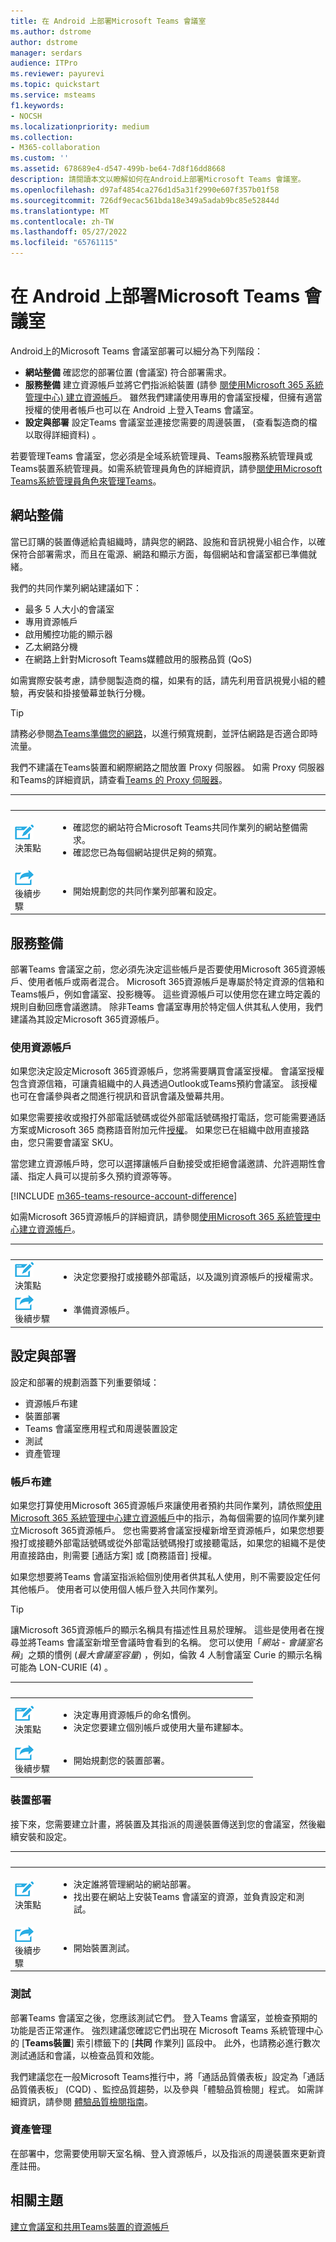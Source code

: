 ```yaml
---
title: 在 Android 上部署Microsoft Teams 會議室
ms.author: dstrome
author: dstrome
manager: serdars
audience: ITPro
ms.reviewer: payurevi
ms.topic: quickstart
ms.service: msteams
f1.keywords:
- NOCSH
ms.localizationpriority: medium
ms.collection:
- M365-collaboration
ms.custom: ''
ms.assetid: 678689e4-d547-499b-be64-7d8f16dd8668
description: 請閱讀本文以瞭解如何在Android上部署Microsoft Teams 會議室。
ms.openlocfilehash: d97af4854ca276d1d5a31f2990e607f357b01f58
ms.sourcegitcommit: 726df9ecac561bda18e349a5adab9bc85e52844d
ms.translationtype: MT
ms.contentlocale: zh-TW
ms.lasthandoff: 05/27/2022
ms.locfileid: "65761115"
---
```

# <a name="deploy-microsoft-teams-rooms-on-android"></a>在 Android 上部署Microsoft Teams 會議室

Android上的Microsoft Teams 會議室部署可以細分為下列階段：

- **網站整備** 確認您的部署位置 (會議室) 符合部署需求。
- **服務整備** 建立資源帳戶並將它們指派給裝置 (請參 [閱使用Microsoft 365 系統管理中心) 建立資源帳戶](resource-account-ui.md)。 雖然我們建議使用專用的會議室授權，但擁有適當授權的使用者帳戶也可以在 Android 上登入Teams 會議室。
- **設定與部署** 設定Teams 會議室並連接您需要的周邊裝置， (查看製造商的檔以取得詳細資料) 。

若要管理Teams 會議室，您必須是全域系統管理員、Teams服務系統管理員或Teams裝置系統管理員。如需系統管理員角色的詳細資訊，請參[閱使用Microsoft Teams系統管理員角色來管理Teams](../using-admin-roles.md)。

## <a name="site-readiness"></a>網站整備

當已訂購的裝置傳遞給貴組織時，請與您的網路、設施和音訊視覺小組合作，以確保符合部署需求，而且在電源、網路和顯示方面，每個網站和會議室都已準備就緒。

我們的共同作業列網站建議如下：

- 最多 5 人大小的會議室
- 專用資源帳戶
- 啟用觸控功能的顯示器
- 乙太網路分機
- 在網路上針對Microsoft Teams媒體啟用的服務品質 (QoS) 

如需實際安裝考慮，請參閱製造商的檔，如果有的話，請先利用音訊視覺小組的體驗，再安裝和掛接螢幕並執行分機。

> [!TIP]
> 請務必參閱[為Teams準備您的網路](../prepare-network.md)，以進行頻寬規劃，並評估網路是否適合即時流量。
>
> 我們不建議在Teams裝置和網際網路之間放置 Proxy 伺服器。 如需 Proxy 伺服器和Teams的詳細資訊，請查看[Teams 的 Proxy 伺服器](../proxy-servers-for-skype-for-business-online.md)。

|&nbsp;|&nbsp;|
|-----------|------------|
| ![描繪決策點的圖示。](../media/audio_conferencing_image7.png) <br/>決策點|<ul><li>確認您的網站符合Microsoft Teams共同作業列的網站整備需求。</li><li>確認您已為每個網站提供足夠的頻寬。</li></ul>|
| ![描述後續步驟的圖示。](../media/audio_conferencing_image9.png)<br/>後續步驟|<ul><li>開始規劃您的共同作業列部署和設定。</li></ul>|

## <a name="service-readiness"></a>服務整備

部署Teams 會議室之前，您必須先決定這些帳戶是否要使用Microsoft 365資源帳戶、使用者帳戶或兩者混合。 Microsoft 365資源帳戶是專屬於特定資源的信箱和Teams帳戶，例如會議室、投影機等。 這些資源帳戶可以使用您在建立時定義的規則自動回應會議邀請。 除非Teams 會議室專用於特定個人供其私人使用，我們建議為其設定Microsoft 365資源帳戶。

### <a name="using-a-resource-account"></a>使用資源帳戶

如果您決定設定Microsoft 365資源帳戶，您將需要購買會議室授權。 會議室授權包含資源信箱，可讓貴組織中的人員透過Outlook或Teams預約會議室。 該授權也可在會議參與者之間進行視訊和音訊會議及螢幕共用。

如果您需要接收或撥打外部電話號碼或從外部電話號碼撥打電話，您可能需要通話方案或Microsoft 365 商務語音附加元件[授權](../teams-add-on-licensing/microsoft-teams-add-on-licensing.md?tabs=small-business)。 如果您已在組織中啟用直接路由，您只需要會議室 SKU。

當您建立資源帳戶時，您可以選擇讓帳戶自動接受或拒絕會議邀請、允許週期性會議、指定人員可以提前多久預約資源等等。

[!INCLUDE [m365-teams-resource-account-difference](../includes/m365-teams-resource-account-difference.md)]

如需Microsoft 365資源帳戶的詳細資訊，請參閱[使用Microsoft 365 系統管理中心建立資源帳戶](resource-account-ui.md)。

|&nbsp;|&nbsp;|
|-----------|------------|
| ![描繪決策點的圖示。](../media/audio_conferencing_image7.png) <br/>決策點|<ul><li>決定您要撥打或接聽外部電話，以及識別資源帳戶的授權需求。</li></ul>|
| ![描述後續步驟的圖示。](../media/audio_conferencing_image9.png)<br/>後續步驟|<ul><li>準備資源帳戶。</li></ul>|

## <a name="configuration-and-deployment"></a>設定與部署

設定和部署的規劃涵蓋下列重要領域：

- 資源帳戶布建
- 裝置部署
- Teams 會議室應用程式和周邊裝置設定
- 測試
- 資產管理

### <a name="account-provisioning"></a>帳戶布建

如果您打算使用Microsoft 365資源帳戶來讓使用者預約共同作業列，請依照[使用Microsoft 365 系統管理中心建立資源帳戶](resource-account-ui.md)中的指示，為每個需要的協同作業列建立Microsoft 365資源帳戶。 您也需要將會議室授權新增至資源帳戶，如果您想要撥打或接聽外部電話號碼或從外部電話號碼撥打或接聽電話，如果您的組織不是使用直接路由，則需要 [通話方案] 或 [商務語音] 授權。

如果您想要將Teams 會議室指派給個別使用者供其私人使用，則不需要設定任何其他帳戶。 使用者可以使用個人帳戶登入共同作業列。

> [!TIP]
> 讓Microsoft 365資源帳戶的顯示名稱具有描述性且易於理解。 這些是使用者在搜尋並將Teams 會議室新增至會議時會看到的名稱。 您可以使用「*網站* - *會議室名稱*」之類的慣例 (*最大會議室容量*) ，例如，倫敦 4 人制會議室 Curie 的顯示名稱可能為 LON-CURIE (4) 。

|&nbsp;|&nbsp;|
|-----------|------------|
| ![描繪決策點的圖示。](../media/audio_conferencing_image7.png) <br/>決策點|<ul><li>決定專用資源帳戶的命名慣例。</li><li>決定您要建立個別帳戶或使用大量布建腳本。</li></ul>|
| ![描述後續步驟的圖示。](../media/audio_conferencing_image9.png)<br/>後續步驟|<ul><li>開始規劃您的裝置部署。</li></ul>|

### <a name="device-deployment"></a>裝置部署

接下來，您需要建立計畫，將裝置及其指派的周邊裝置傳送到您的會議室，然後繼續安裝和設定。

|&nbsp;|&nbsp;|
|-----------|------------|
| ![描繪決策點的圖示。](../media/audio_conferencing_image7.png) <br/>決策點|<ul><li>決定誰將管理網站的網站部署。</li><li> 找出要在網站上安裝Teams 會議室的資源，並負責設定和測試。</li></ul>|
| ![描述後續步驟的圖示。](../media/audio_conferencing_image9.png)<br/>後續步驟|<ul><li>開始裝置測試。</li></ul>|

### <a name="testing"></a>測試

部署Teams 會議室之後，您應該測試它們。 登入Teams 會議室，並檢查預期的功能是否正常運作。 強烈建議您確認它們出現在 Microsoft Teams 系統管理中心的 [**Teams裝置**] 索引標籤下的 [**共同** 作業列] 區段中。 此外，也請務必進行數次測試通話和會議，以檢查品質和效能。

我們建議您在一般Microsoft Teams推行中，將「通話品質儀表板」設定為「通話品質儀表板」 (CQD) 、監控品質趨勢，以及參與「體驗品質檢閱」程式。 如需詳細資訊，請參閱 [體驗品質檢閱指南](../quality-of-experience-review-guide.md)。

### <a name="asset-management"></a>資產管理

在部署中，您需要使用聊天室名稱、登入資源帳戶，以及指派的周邊裝置來更新資產註冊。

## <a name="related-topics"></a>相關主題

[建立會議室和共用Teams裝置的資源帳戶](../rooms/with-office-365.md)